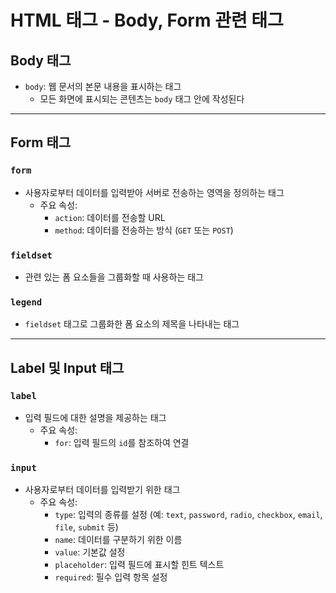 # HTML 태그 - Body, Form 관련 태그

## Body 태그
- `body`: 웹 문서의 본문 내용을 표시하는 태그
  - 모든 화면에 표시되는 콘텐츠는 `body` 태그 안에 작성된다

---

## Form 태그
### `form`
- 사용자로부터 데이터를 입력받아 서버로 전송하는 영역을 정의하는 태그
  - 주요 속성:
    - `action`: 데이터를 전송할 URL
    - `method`: 데이터를 전송하는 방식 (`GET` 또는 `POST`)

### `fieldset`
- 관련 있는 폼 요소들을 그룹화할 때 사용하는 태그

### `legend`
- `fieldset` 태그로 그룹화한 폼 요소의 제목을 나타내는 태그

---

## Label 및 Input 태그
### `label`
- 입력 필드에 대한 설명을 제공하는 태그
  - 주요 속성:
    - `for`: 입력 필드의 `id`를 참조하여 연결

### `input`
- 사용자로부터 데이터를 입력받기 위한 태그
  - 주요 속성:
    - `type`: 입력의 종류를 설정 (예: `text`, `password`, `radio`, `checkbox`, `email`, `file`, `submit` 등)
    - `name`: 데이터를 구분하기 위한 이름
    - `value`: 기본값 설정
    - `placeholder`: 입력 필드에 표시할 힌트 텍스트
    - `required`: 필수 입력 항목 설정
